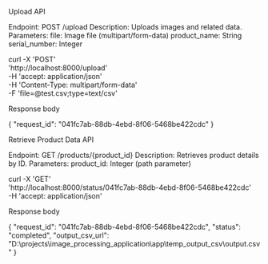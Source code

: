 Upload API

Endpoint: POST /upload
Description: Uploads images and related data.
Parameters:
file: Image file (multipart/form-data)
product_name: String
serial_number: Integer

curl -X 'POST' \
  'http://localhost:8000/upload' \
  -H 'accept: application/json' \
  -H 'Content-Type: multipart/form-data' \
  -F 'file=@test.csv;type=text/csv'

	
Response body

{
  "request_id": "041fc7ab-88db-4ebd-8f06-5468be422cdc"
}

Retrieve Product Data API

Endpoint: GET /products/{product_id}
Description: Retrieves product details by ID.
Parameters:
product_id: Integer (path parameter)

curl -X 'GET' \
  'http://localhost:8000/status/041fc7ab-88db-4ebd-8f06-5468be422cdc' \
  -H 'accept: application/json'

	
Response body

{
  "request_id": "041fc7ab-88db-4ebd-8f06-5468be422cdc",
  "status": "completed",
  "output_csv_url": "D:\\projects\\image_processing_application\\app\\temp_output_csv\\output.csv"
}